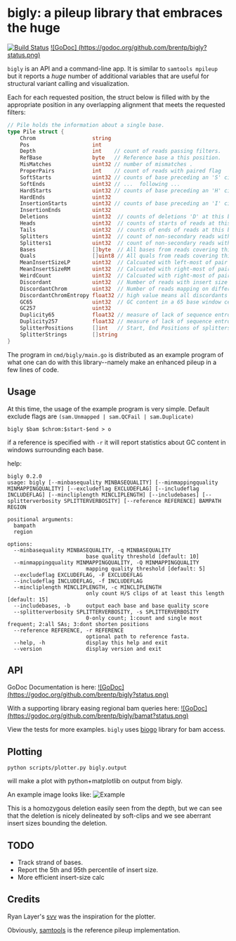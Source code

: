 bigly: a pileup library that embraces the huge
==============================================

[![Build Status](https://travis-ci.org/brentp/bigly.svg?branch=master)](https://travis-ci.org/brentp/bigly)
[![GoDoc] (https://godoc.org/github.com/brentp/bigly?status.png)](https://godoc.org/github.com/brentp/bigly)

`bigly` is an API and a command-line app. It is similar to `samtools mpileup` but it reports a *huge* number of
additional variables that are useful for structural variant calling and visualization.

Each for each requested position, the struct below is filled with by the appropriate position in any overlapping
alignment that meets the requested filters:

```Go
// Pile holds the information about a single base.
type Pile struct {
    Chrom                  string
    Pos                    int
    Depth                  int    // count of reads passing filters.
    RefBase                byte   // Reference base a this position.
    MisMatches             uint32 // number of mismatches .
    ProperPairs            int    // count of reads with paired flag
    SoftStarts             uint32 // counts of base preceding an 'S' cigar op
    SoftEnds               uint32 // ...  following ...
    HardStarts             uint32 // counts of base preceding an 'H' cigar op
    HardEnds               uint32
    InsertionStarts        uint32 // counts of base preceding an 'I' cigar op
    InsertionEnds          uint32
    Deletions              uint32  // counts of deletions 'D' at this base
    Heads                  uint32  // counts of starts of reads at this base
    Tails                  uint32  // counts of ends of reads at this base
    Splitters              uint32  // count of non-secondary reads with SA tags.
    Splitters1             uint32  // count of non-secondary reads with exactly 1 SA tag.
    Bases                  []byte  // All bases from reads covering this position
    Quals                  []uint8 // All quals from reads covering this position
    MeanInsertSizeLP       uint32  // Calcuated with left-most of pair
    MeanInsertSizeRM       uint32  // Calcuated with right-most of pair
    WeirdCount             uint32  // Calcuated with right-most of pair
    Discordant             uint32  // Number of reads with insert size > ConcordantCutoff
    DiscordantChrom        uint32  // Number of reads mapping on different chroms
    DiscordantChromEntropy float32 // high value means all discordants came from same chrom.
    GC65                   uint32  // GC content in a 65 base window centered on the current base.
    GC257                  uint32  
    Duplicity65            float32 // measure of lack of sequence entropy.
    Duplicity257           float32 // measure of lack of sequence entropy.
    SplitterPositions      []int   // Start, End Positions of splitters for reads overlapping this base.
    SplitterStrings        []string
}

```

The program in `cmd/bigly/main.go` is distributed as an example program of what one can do with this
library--namely make an enhanced pileup in a few lines of code.

Usage
-----

At this time, the usage of the example program is very simple.
Default exclude flags are `(sam.Unmapped | sam.QCFail | sam.Duplicate)`

```
bigly $bam $chrom:$start-$end > o
```

if a reference is specified with `-r` it will report statistics about GC content in windows
surrounding each base.

help:
```
bigly 0.2.0
usage: bigly [--minbasequality MINBASEQUALITY] [--minmappingquality MINMAPPINGQUALITY] [--excludeflag EXCLUDEFLAG] [--includeflag INCLUDEFLAG] [--mincliplength MINCLIPLENGTH] [--includebases] [--splitterverbosity SPLITTERVERBOSITY] [--reference REFERENCE] BAMPATH REGION

positional arguments:
  bampath
  region

options:
  --minbasequality MINBASEQUALITY, -q MINBASEQUALITY
                         base quality threshold [default: 10]
  --minmappingquality MINMAPPINGQUALITY, -Q MINMAPPINGQUALITY
                         mapping quality threshold [default: 5]
  --excludeflag EXCLUDEFLAG, -F EXCLUDEFLAG
  --includeflag INCLUDEFLAG, -f INCLUDEFLAG
  --mincliplength MINCLIPLENGTH, -c MINCLIPLENGTH
                         only count H/S clips of at least this length [default: 15]
  --includebases, -b     output each base and base quality score
  --splitterverbosity SPLITTERVERBOSITY, -s SPLITTERVERBOSITY
                         0-only count; 1:count and single most frequent; 2:all SAs; 3:dont shorten positions
  --reference REFERENCE, -r REFERENCE
                         optional path to reference fasta.
  --help, -h             display this help and exit
  --version              display version and exit

```

API
---

GoDoc Documentation is here: [![GoDoc] (https://godoc.org/github.com/brentp/bigly?status.png)](https://godoc.org/github.com/brentp/bigly)

With a supporting library easing regional bam queries here: [![GoDoc] (https://godoc.org/github.com/brentp/bigly/bamat?status.png)](https://godoc.org/github.com/brentp/bigly/bamat)

View the tests for more examples. `bigly` uses [biogo](https://github.com/biogo/hts) library for bam access.

Plotting
--------

```
python scripts/plotter.py bigly.output
```

will make a plot with python+matplotlib on output from bigly.

An example image looks like: 
![Example](https://cloud.githubusercontent.com/assets/1739/20151721/7a23b46a-a678-11e6-87be-0d4666faffdd.png "Bigly Deletion")

This is a homozygous deletion easily seen from the depth, but we can see that the deletion is nicely
delineated by soft-clips and we see aberrant insert sizes bounding the deletion.


TODO
----

+ Track strand of bases.
+ Report the 5th and 95th percentile of insert size.
+ More efficient insert-size calc

Credits
-------

Ryan Layer's [svv](https://github.com/ryanlayer/svv) was the inspiration for the plotter.

Obviously, [samtools](https://github.com/samtools/samtools) is the reference pileup implementation.

